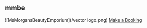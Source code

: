 ## mmbe
![MsMorgansBeautyEmporium](/vector logo.png)
[Make a Booking](https://msmorgansbeautyemporium.as.me) 
